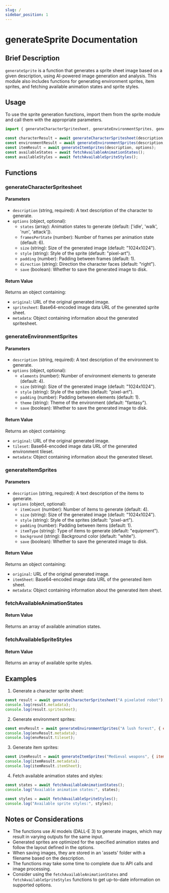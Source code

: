 ```yaml
---
slug: /
sidebar_position: 1
---
```


# generateSprite Documentation

## Brief Description
`generateSprite` is a function that generates a sprite sheet image based on a given description, using AI-powered image generation and analysis. This module also includes functions for generating environment sprites, item sprites, and fetching available animation states and sprite styles.

## Usage
To use the sprite generation functions, import them from the sprite module and call them with the appropriate parameters.

```javascript
import { generateCharacterSpritesheet, generateEnvironmentSprites, generateItemSprites, fetchAvailableAnimationStates, fetchAvailableSpriteStyles } from './path/to/sprite/module';

const characterResult = await generateCharacterSpritesheet(description, options);
const environmentResult = await generateEnvironmentSprites(description, options);
const itemResult = await generateItemSprites(description, options);
const availableStates = await fetchAvailableAnimationStates();
const availableStyles = await fetchAvailableSpriteStyles();
```

## Functions

### generateCharacterSpritesheet

#### Parameters
- `description` (string, required): A text description of the character to generate.
- `options` (object, optional):
  - `states` (array): Animation states to generate (default: ['idle', 'walk', 'run', 'attack']).
  - `framesPerState` (number): Number of frames per animation state (default: 6).
  - `size` (string): Size of the generated image (default: "1024x1024").
  - `style` (string): Style of the sprite (default: "pixel-art").
  - `padding` (number): Padding between frames (default: 1).
  - `direction` (string): Direction the character faces (default: "right").
  - `save` (boolean): Whether to save the generated image to disk.

#### Return Value
Returns an object containing:
- `original`: URL of the original generated image.
- `spritesheet`: Base64-encoded image data URL of the generated sprite sheet.
- `metadata`: Object containing information about the generated spritesheet.

### generateEnvironmentSprites

#### Parameters
- `description` (string, required): A text description of the environment to generate.
- `options` (object, optional):
  - `elements` (number): Number of environment elements to generate (default: 4).
  - `size` (string): Size of the generated image (default: "1024x1024").
  - `style` (string): Style of the sprites (default: "pixel-art").
  - `padding` (number): Padding between elements (default: 1).
  - `theme` (string): Theme of the environment (default: "fantasy").
  - `save` (boolean): Whether to save the generated image to disk.

#### Return Value
Returns an object containing:
- `original`: URL of the original generated image.
- `tileset`: Base64-encoded image data URL of the generated environment tileset.
- `metadata`: Object containing information about the generated tileset.

### generateItemSprites

#### Parameters
- `description` (string, required): A text description of the items to generate.
- `options` (object, optional):
  - `itemCount` (number): Number of items to generate (default: 4).
  - `size` (string): Size of the generated image (default: "1024x1024").
  - `style` (string): Style of the sprites (default: "pixel-art").
  - `padding` (number): Padding between items (default: 1).
  - `itemType` (string): Type of items to generate (default: "equipment").
  - `background` (string): Background color (default: "white").
  - `save` (boolean): Whether to save the generated image to disk.

#### Return Value
Returns an object containing:
- `original`: URL of the original generated image.
- `itemSheet`: Base64-encoded image data URL of the generated item sheet.
- `metadata`: Object containing information about the generated item sheet.

### fetchAvailableAnimationStates

#### Return Value
Returns an array of available animation states.

### fetchAvailableSpriteStyles

#### Return Value
Returns an array of available sprite styles.

## Examples

1. Generate a character sprite sheet:
```javascript
const result = await generateCharacterSpritesheet("A pixelated robot");
console.log(result.metadata);
console.log(result.spritesheet);
```

2. Generate environment sprites:
```javascript
const envResult = await generateEnvironmentSprites("A lush forest", { elements: 6, theme: "nature" });
console.log(envResult.metadata);
console.log(envResult.tileset);
```

3. Generate item sprites:
```javascript
const itemResult = await generateItemSprites("Medieval weapons", { itemCount: 8, itemType: "weapons" });
console.log(itemResult.metadata);
console.log(itemResult.itemSheet);
```

4. Fetch available animation states and styles:
```javascript
const states = await fetchAvailableAnimationStates();
console.log("Available animation states:", states);

const styles = await fetchAvailableSpriteStyles();
console.log("Available sprite styles:", styles);
```

## Notes or Considerations
- The functions use AI models (DALL-E 3) to generate images, which may result in varying outputs for the same input.
- Generated sprites are optimized for the specified animation states and follow the layout defined in the options.
- When saving images, they are stored in an 'assets' folder with a filename based on the description.
- The functions may take some time to complete due to API calls and image processing.
- Consider using the `fetchAvailableAnimationStates` and `fetchAvailableSpriteStyles` functions to get up-to-date information on supported options.
